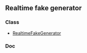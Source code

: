 ## Realtime fake generator

### Class

* [RealtimeFakeGenerator](../../devoutils/faker/generators/realtime_fake_generator.py)

### Doc
